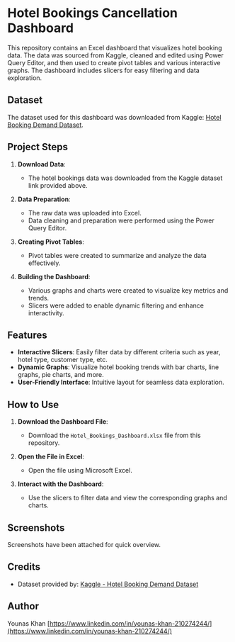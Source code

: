 # Hotel Bookings Cancellation Dashboard

This repository contains an Excel dashboard that visualizes hotel booking data. The data was sourced from Kaggle, cleaned and edited using Power Query Editor, and then used to create pivot tables and various interactive graphs. The dashboard includes slicers for easy filtering and data exploration.

## Dataset

The dataset used for this dashboard was downloaded from Kaggle: [Hotel Booking Demand Dataset](https://www.kaggle.com/datasets/jessemostipak/hotel-booking-demand?select=hotel_bookings.csv).

## Project Steps

1. **Download Data**:
   - The hotel bookings data was downloaded from the Kaggle dataset link provided above.

2. **Data Preparation**:
   - The raw data was uploaded into Excel.
   - Data cleaning and preparation were performed using the Power Query Editor.

3. **Creating Pivot Tables**:
   - Pivot tables were created to summarize and analyze the data effectively.

4. **Building the Dashboard**:
   - Various graphs and charts were created to visualize key metrics and trends.
   - Slicers were added to enable dynamic filtering and enhance interactivity.

## Features

- **Interactive Slicers**: Easily filter data by different criteria such as year, hotel type, customer type, etc.
- **Dynamic Graphs**: Visualize hotel booking trends with bar charts, line graphs, pie charts, and more.
- **User-Friendly Interface**: Intuitive layout for seamless data exploration.

## How to Use

1. **Download the Dashboard File**:
   - Download the `Hotel_Bookings_Dashboard.xlsx` file from this repository.

2. **Open the File in Excel**:
   - Open the file using Microsoft Excel.

3. **Interact with the Dashboard**:
   - Use the slicers to filter data and view the corresponding graphs and charts.

## Screenshots
Screenshots have been attached for quick overview.

## Credits

- Dataset provided by: [Kaggle - Hotel Booking Demand Dataset](https://www.kaggle.com/datasets/jessemostipak/hotel-booking-demand?select=hotel_bookings.csv)

## Author

Younas Khan [https://www.linkedin.com/in/younas-khan-210274244/](https://www.linkedin.com/in/younas-khan-210274244/)



